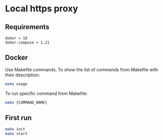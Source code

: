 # Local https proxy

Requirements
------------

```
doker > 18
doker-compose > 1.21
```

Docker
------

Use Makefile commands. To show the list of commands from Makefile with their description:

```bash
make usage
```

To run specific command from Makefile:

```bash
make {COMMAND_NAME}
```

First run
---------

```bash
make init
make start
```
